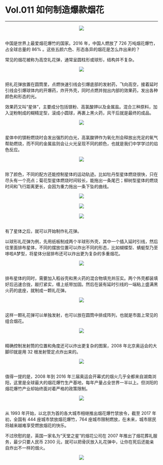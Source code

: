 # Vol.011 如何制造爆款烟花

---

<div align=center>
  <img src="https://cdn.jsdelivr.net/gh/XxLittleCxX/paperclip-static/011/cover.gif">
</div>
<br />

中国是世界上最爱烟花爆竹的国家。2016 年，中国人燃放了 726 万吨烟花爆竹，占全球总量的 86% 。这些五颜六色、形态各异的烟花是怎么炸出来的？

常见的烟花被称为高空礼花弹，通常呈圆柱形或球形，结构并不复杂。

<div align=center>
  <img src="https://cdn.jsdelivr.net/gh/XxLittleCxX/paperclip-static/011/1.jpg">
</div>
<br />

把礼花弹放置在圆筒里，点燃快速引线会引爆底部的发射药，飞向高空，接着延时引线会引爆球体内的开爆药，炸开外壳，同时点燃并抛出内部的效果药，发出各种颜色和形态的光。

效果药又叫“星体”，主要成分包括镁粉、高氯酸钾以及金属盐。混合三种原料，加入淀粉制成的糊精定型，滚成小圆球，再裹上黑火药，风干后就是最终的成品。

<div align=center>
  <img src="https://cdn.jsdelivr.net/gh/XxLittleCxX/paperclip-static/011/2.jpg">
</div>
<br />

星体中的镁粉燃烧时会发出强烈的白光，高氯酸钾作为氧化剂会释放出充足的氧气帮助燃烧，而不同的金属盐则会让火光呈现不同的颜色，也就是我们中学学过的焰色反应。

<div align=center>
  <img src="https://cdn.jsdelivr.net/gh/XxLittleCxX/paperclip-static/011/3.jpg">
</div>
<br />

除了颜色，不同的配方还能控制星体的运动轨迹。比如牡丹型星体燃烧很快，只在尽头有一个亮点；菊花型星体燃烧时间较长，能拖出一条尾巴；柳树型星体的燃烧时间和飞行距离更长，会因为重力拖出一条下坠的曲线。

<div align=center>
  <img src="https://cdn.jsdelivr.net/gh/XxLittleCxX/paperclip-static/011/4.gif">
</div>
<br />

<div align=center>
  <img src="https://cdn.jsdelivr.net/gh/XxLittleCxX/paperclip-static/011/5.gif">
</div>
<br />

<div align=center>
  <img src="https://cdn.jsdelivr.net/gh/XxLittleCxX/paperclip-static/011/6.gif">
</div>
<br />

有了星体之后，就可以开始制作礼花弹。

以球形礼花弹为例，先用纸板制成两个半球形外壳，其中一个插入延时引线，然后往里面排布星体，不同的摆放位置可以炸出不同的形态，比如蝴蝶型、蜻蜓型乃至哆啦A梦型，将星体分层排布还可以炸出更为复杂的多重烟花。

<div align=center>
  <img src="https://cdn.jsdelivr.net/gh/XxLittleCxX/paperclip-static/011/7.gif">
</div>
<br />

排布星体的同时，需要加入稻谷壳和黑火药的混合物填充并压实。两个外壳都装填好后迅速合拢，敲打紧实，缠上纸带加固。然后在装有延时引线的一端粘上盛满黑火药的底座，就制成一颗礼花弹。

<div align=center>
  <img src="https://cdn.jsdelivr.net/gh/XxLittleCxX/paperclip-static/011/8.gif">
</div>
<br />

这样一颗礼花弹可以单独发射，也可以放在圆筒中排成阵列，也就是市面上常见的组合烟花。

<div align=center>
  <img src="https://cdn.jsdelivr.net/gh/XxLittleCxX/paperclip-static/011/9.jpg">
</div>
<br />

精确控制发射筒的位置和角度还可以炸出更复杂的图案，2008 年北京奥运会的大脚印就是用 32 根发射管定点炸出来的。

<div align=center>
  <img src="https://cdn.jsdelivr.net/gh/XxLittleCxX/paperclip-static/011/10.gif">
</div>
<br />

值得一提的是，2008 年到 2016 年三届奥运会开幕式的烟火几乎全都来自湖南浏阳，这里是全球最大的烟花爆竹生产基地，每年产量占全世界一半以上。但浏阳的烟花爆竹产业却始终面对着严格的政策限制。

<div align=center>
  <img src="https://cdn.jsdelivr.net/gh/XxLittleCxX/paperclip-static/011/11.jpg">
</div>
<br />

从 1993 年开始，以北京为首的各大城市相继推出烟花爆竹禁放令，截至 2017 年初，全国有 444 座城市禁放烟花爆竹，764 座城市限制燃放，在未来，城市居民将越来越难享受燃放烟花的快乐。

不过欣慰的是，英国一家名为“天堂之星”的烟花公司在 2007 年推出了烟花葬礼服务，最少只要人民币 2300 元，就可以把骨灰放入礼花弹中，让你在死后还能亲自炸出不一样的烟火。

<div align=center>
  <img src="https://cdn.jsdelivr.net/gh/XxLittleCxX/paperclip-static/011/12.gif">
</div>
<br />
